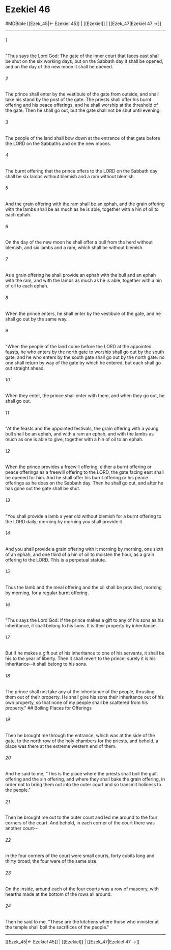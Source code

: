 # Ezekiel 46
#MDBible
[[Ezek_45|← Ezekiel 45]] | [[Ezekiel]] | [[Ezek_47|Ezekiel 47 →]]

***

###### 1 

"Thus says the Lord God: The gate of the inner court that faces east shall be shut on the six working days, but on the Sabbath day it shall be opened, and on the day of the new moon it shall be opened. 

###### 2 

The prince shall enter by the vestibule of the gate from outside, and shall take his stand by the post of the gate. The priests shall offer his burnt offering and his peace offerings, and he shall worship at the threshold of the gate. Then he shall go out, but the gate shall not be shut until evening. 

###### 3 

The people of the land shall bow down at the entrance of that gate before the LORD on the Sabbaths and on the new moons. 

###### 4 

The burnt offering that the prince offers to the LORD on the Sabbath day shall be six lambs without blemish and a ram without blemish. 

###### 5 

And the grain offering with the ram shall be an ephah, and the grain offering with the lambs shall be as much as he is able, together with a hin of oil to each ephah. 

###### 6 

On the day of the new moon he shall offer a bull from the herd without blemish, and six lambs and a ram, which shall be without blemish. 

###### 7 

As a grain offering he shall provide an ephah with the bull and an ephah with the ram, and with the lambs as much as he is able, together with a hin of oil to each ephah. 

###### 8 

When the prince enters, he shall enter by the vestibule of the gate, and he shall go out by the same way. 

###### 9 

"When the people of the land come before the LORD at the appointed feasts, he who enters by the north gate to worship shall go out by the south gate, and he who enters by the south gate shall go out by the north gate: no one shall return by way of the gate by which he entered, but each shall go out straight ahead. 

###### 10 

When they enter, the prince shall enter with them, and when they go out, he shall go out. 

###### 11 

"At the feasts and the appointed festivals, the grain offering with a young bull shall be an ephah, and with a ram an ephah, and with the lambs as much as one is able to give, together with a hin of oil to an ephah. 

###### 12 

When the prince provides a freewill offering, either a burnt offering or peace offerings as a freewill offering to the LORD, the gate facing east shall be opened for him. And he shall offer his burnt offering or his peace offerings as he does on the Sabbath day. Then he shall go out, and after he has gone out the gate shall be shut. 

###### 13 

"You shall provide a lamb a year old without blemish for a burnt offering to the LORD daily; morning by morning you shall provide it. 

###### 14 

And you shall provide a grain offering with it morning by morning, one sixth of an ephah, and one third of a hin of oil to moisten the flour, as a grain offering to the LORD. This is a perpetual statute. 

###### 15 

Thus the lamb and the meal offering and the oil shall be provided, morning by morning, for a regular burnt offering. 

###### 16 

"Thus says the Lord God: If the prince makes a gift to any of his sons as his inheritance, it shall belong to his sons. It is their property by inheritance. 

###### 17 

But if he makes a gift out of his inheritance to one of his servants, it shall be his to the year of liberty. Then it shall revert to the prince; surely it is his inheritance--it shall belong to his sons. 

###### 18 

The prince shall not take any of the inheritance of the people, thrusting them out of their property. He shall give his sons their inheritance out of his own property, so that none of my people shall be scattered from his property." ## Boiling Places for Offerings 

###### 19 

Then he brought me through the entrance, which was at the side of the gate, to the north row of the holy chambers for the priests, and behold, a place was there at the extreme western end of them. 

###### 20 

And he said to me, "This is the place where the priests shall boil the guilt offering and the sin offering, and where they shall bake the grain offering, in order not to bring them out into the outer court and so transmit holiness to the people." 

###### 21 

Then he brought me out to the outer court and led me around to the four corners of the court. And behold, in each corner of the court there was another court-- 

###### 22 

in the four corners of the court were small courts, forty cubits long and thirty broad; the four were of the same size. 

###### 23 

On the inside, around each of the four courts was a row of masonry, with hearths made at the bottom of the rows all around. 

###### 24 

Then he said to me, "These are the kitchens where those who minister at the temple shall boil the sacrifices of the people." 

***

[[Ezek_45|← Ezekiel 45]] | [[Ezekiel]] | [[Ezek_47|Ezekiel 47 →]]
